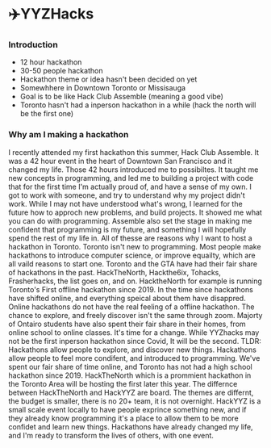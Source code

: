 # ✈️YYZHacks
### Introduction
- 12 hour hackathon 
- 30-50 people hackathon
- Hackathon theme or idea hasn't been decided on yet
- Somewhhere in Downtown Toronto or Missisauga
- Goal is to be like Hack Club Assemble (meaning a good vibe)
- Toronto hasn't had a inperson hackathon  in a while (hack the north will be the first one)
### Why am I making a hackathon
I recently attended my first hackathon this summer, Hack Club Assemble. It was a 42 hour event in the heart of Downtown San Francisco and it changed my life. Those 42 hours introduced me to possibiltes. It taught me new concepts in programming, and led me to building a project with code that for the first time I'm actually proud of, and have a sense of my own. I got to work with someone, and try to understand why my project didn't work. While I may not have understood what's wrong, I learned for the future how to approch new problems, and build projects. It showed me what you can do with programming. Assemble also set the stage in making me confident that programming is my future, and something I will hopefully spend the rest of my life in. All of thesse are reasons why I want to host a hackathon in Toronto. Toronto isn't new to programming. Most people make hackathons to introduce computer science, or improve equailty, which are all vaild reasons to start one. Toronto and the GTA have had their fair share of hackathons in the past. HackTheNorth, Hackthe6ix, Tohacks, Frasherhacks, the list goes on, and on. HacktheNorth for example is running Toronto's First offline hackathon since 2019. In the time since hackathons have shifted online, and everything speical about them have disappred. Online hackathons do not have the real feeling of a offline hackathon. The chance to explore, and freely discover isn't the same through zoom. Majorty of Ontairo students have also spent their fair share in their homes, from online school to online classes. It's time for a change. While YYZhacks may not be the first inperson hackathon since Covid, It will be the second. 
TLDR: Hackathons allow people to explore, and discover new things. Hackathons allow people to feel more condifent, and introduced to programming. We've spent our fair share of time online, and Toronto has not had a high school hackathon since 2019. HackTheNorth which is a prommient hackathon in the Toronto Area will be hosting the first later this year. The differnce between HackTheNorth and HackYYZ are board. The themes are differnt, the budget is smaller, there is no 20+ team, it is not overnight. HackYYZ is a small scale event locally to have people exprince something new, and if they already know programming it's a place to allow them to be more confidet and learn new things. Hackathons have already changed my life, and I'm ready to transform the lives of others, with one event.
